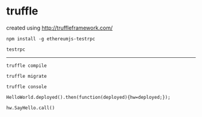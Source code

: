 
# truffle
created using http://truffleframework.com/

    npm install -g ethereumjs-testrpc

    testrpc


---
    truffle compile

    truffle migrate

    truffle console

    HelloWorld.deployed().then(function(deployed){hw=deployed;});

    hw.SayHello.call()